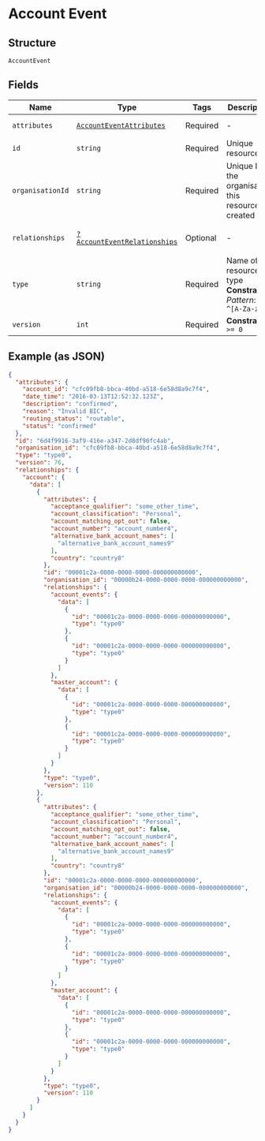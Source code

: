 
# Account Event

## Structure

`AccountEvent`

## Fields

| Name | Type | Tags | Description | Getter | Setter |
|  --- | --- | --- | --- | --- | --- |
| `attributes` | [`AccountEventAttributes`](../../doc/models/account-event-attributes.md) | Required | - | getAttributes(): AccountEventAttributes | setAttributes(AccountEventAttributes attributes): void |
| `id` | `string` | Required | Unique resource ID | getId(): string | setId(string id): void |
| `organisationId` | `string` | Required | Unique ID of the organisation this resource is created by | getOrganisationId(): string | setOrganisationId(string organisationId): void |
| `relationships` | [`?AccountEventRelationships`](../../doc/models/account-event-relationships.md) | Optional | - | getRelationships(): ?AccountEventRelationships | setRelationships(?AccountEventRelationships relationships): void |
| `type` | `string` | Required | Name of the resource type<br>**Constraints**: *Pattern*: `^[A-Za-z]*$` | getType(): string | setType(string type): void |
| `version` | `int` | Required | **Constraints**: `>= 0` | getVersion(): int | setVersion(int version): void |

## Example (as JSON)

```json
{
  "attributes": {
    "account_id": "cfc09fb8-bbca-40bd-a518-6e58d8a9c7f4",
    "date_time": "2016-03-13T12:52:32.123Z",
    "description": "confirmed",
    "reason": "Invalid BIC",
    "routing_status": "routable",
    "status": "confirmed"
  },
  "id": "6d4f9916-3af9-416e-a347-2d8df90fc4ab",
  "organisation_id": "cfc09fb8-bbca-40bd-a518-6e58d8a9c7f4",
  "type": "type0",
  "version": 76,
  "relationships": {
    "account": {
      "data": [
        {
          "attributes": {
            "acceptance_qualifier": "some_other_time",
            "account_classification": "Personal",
            "account_matching_opt_out": false,
            "account_number": "account_number4",
            "alternative_bank_account_names": [
              "alternative_bank_account_names9"
            ],
            "country": "country8"
          },
          "id": "00001c2a-0000-0000-0000-000000000000",
          "organisation_id": "00000b24-0000-0000-0000-000000000000",
          "relationships": {
            "account_events": {
              "data": [
                {
                  "id": "00001c2a-0000-0000-0000-000000000000",
                  "type": "type0"
                },
                {
                  "id": "00001c2a-0000-0000-0000-000000000000",
                  "type": "type0"
                }
              ]
            },
            "master_account": {
              "data": [
                {
                  "id": "00001c2a-0000-0000-0000-000000000000",
                  "type": "type0"
                },
                {
                  "id": "00001c2a-0000-0000-0000-000000000000",
                  "type": "type0"
                }
              ]
            }
          },
          "type": "type0",
          "version": 110
        },
        {
          "attributes": {
            "acceptance_qualifier": "some_other_time",
            "account_classification": "Personal",
            "account_matching_opt_out": false,
            "account_number": "account_number4",
            "alternative_bank_account_names": [
              "alternative_bank_account_names9"
            ],
            "country": "country8"
          },
          "id": "00001c2a-0000-0000-0000-000000000000",
          "organisation_id": "00000b24-0000-0000-0000-000000000000",
          "relationships": {
            "account_events": {
              "data": [
                {
                  "id": "00001c2a-0000-0000-0000-000000000000",
                  "type": "type0"
                },
                {
                  "id": "00001c2a-0000-0000-0000-000000000000",
                  "type": "type0"
                }
              ]
            },
            "master_account": {
              "data": [
                {
                  "id": "00001c2a-0000-0000-0000-000000000000",
                  "type": "type0"
                },
                {
                  "id": "00001c2a-0000-0000-0000-000000000000",
                  "type": "type0"
                }
              ]
            }
          },
          "type": "type0",
          "version": 110
        }
      ]
    }
  }
}
```

